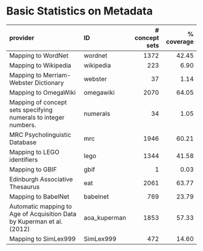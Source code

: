 # Basic Statistics on Metadata

| provider                                                               | ID           |   # concept sets |   % coverage |
|:-----------------------------------------------------------------------|:-------------|-----------------:|-------------:|
| Mapping to WordNet                                                     | wordnet      |             1372 |        42.45 |
| Mapping to Wikipedia                                                   | wikipedia    |              223 |         6.90 |
| Mapping to Merriam-Webster Dictionary                                  | webster      |               37 |         1.14 |
| Mapping to OmegaWiki                                                   | omegawiki    |             2070 |        64.05 |
| Mapping of concept sets specifying numerals to integer numbers.        | numerals     |               34 |         1.05 |
| MRC Psycholinguistic Database                                          | mrc          |             1946 |        60.21 |
| Mapping to LEGO identifiers                                            | lego         |             1344 |        41.58 |
| Mapping to GBIF                                                        | gbif         |                1 |         0.03 |
| Edinburgh Associative Thesaurus                                        | eat          |             2061 |        63.77 |
| Mapping to BabelNet                                                    | babelnet     |              769 |        23.79 |
| Automatic mapping to Age of Acquisition Data by Kuperman et al. (2012) | aoa_kuperman |             1853 |        57.33 |
| Mapping to SimLex999                                                   | SimLex999    |              472 |        14.60 |